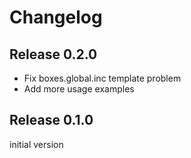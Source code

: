 # Changelog

## Release 0.2.0

- Fix boxes.global.inc template problem
- Add more usage examples


## Release 0.1.0

initial version
